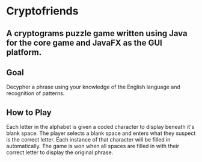 # Cryptofriends
## A cryptograms puzzle game written using Java for the core game and JavaFX as the GUI platform.

## Goal
Decypher a phrase using your knowledge of the English language and recognition of patterns.

## How to Play
Each letter in the alphabet is given a coded character to display beneath it's blank space. The player selects a blank space and enters what they suspect is the correct letter. Each instance of that character will be filled in automatically. The game is won when all spaces are filled in with their correct letter to display the original phrase.


